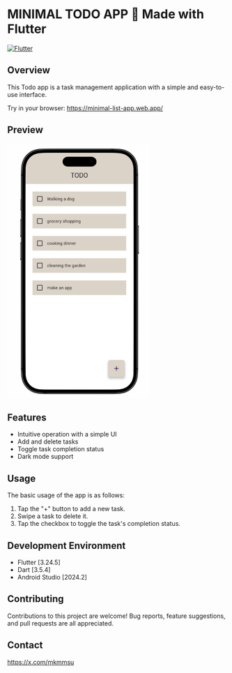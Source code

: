 # MINIMAL TODO APP 🌟 Made with Flutter
 [![Flutter](https://img.shields.io/badge/Flutter-02569B?style=for-the-badge&logo=flutter&logoColor=white)](https://flutter.dev/) 

## Overview
This Todo app is a task management application with a simple and easy-to-use interface.

Try in your browser: https://minimal-list-app.web.app/

## Preview
![minimal_todo_app.png](images%2Fminimal_todo_app.png)

## Features
* Intuitive operation with a simple UI
* Add and delete tasks
* Toggle task completion status
* Dark mode support

## Usage
The basic usage of the app is as follows:
1. Tap the "+" button to add a new task.
2. Swipe a task to delete it.
3. Tap the checkbox to toggle the task's completion status.

## Development Environment
* Flutter [3.24.5]
* Dart [3.5.4]
* Android Studio [2024.2]

## Contributing
Contributions to this project are welcome! Bug reports, feature suggestions, and pull requests are all appreciated.

## Contact
https://x.com/mkmmsu